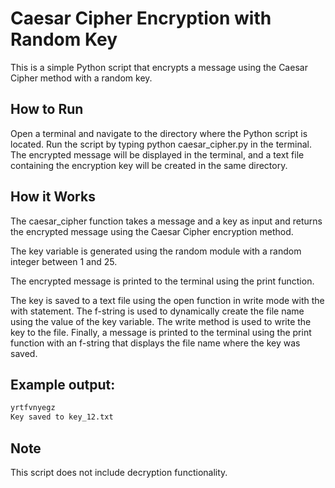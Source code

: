 # Caesar Cipher Encryption with Random Key

This is a simple Python script that encrypts a message using the Caesar Cipher method with a random key.


## How to Run


Open a terminal and navigate to the directory where the Python script is located.
Run the script by typing python caesar_cipher.py in the terminal.
The encrypted message will be displayed in the terminal, and a text file containing the encryption key will be created in the same directory.
## How it Works

The caesar_cipher function takes a message and a key as input and returns the encrypted message using the Caesar Cipher encryption method.

The key variable is generated using the random module with a random integer between 1 and 25.

The encrypted message is printed to the terminal using the print function.

The key is saved to a text file using the open function in write mode with the with statement. The f-string is used to dynamically create the file name using the value of the key variable. The write method is used to write the key to the file. Finally, a message is printed to the terminal using the print function with an f-string that displays the file name where the key was saved.
## Example output:

```bash
yrtfvnyegz
Key saved to key_12.txt
```


## Note

This script does not include decryption functionality.